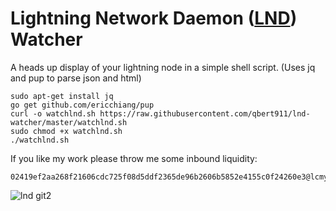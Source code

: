 # Lightning Network Daemon ([LND](https://github.com/lightningnetwork/lnd "lnd github")) Watcher 
A heads up display of your lightning node in a simple shell script. 
(Uses jq and pup to parse json and html)
```
sudo apt-get install jq
go get github.com/ericchiang/pup
curl -o watchlnd.sh https://raw.githubusercontent.com/qbert911/lnd-watcher/master/watchlnd.sh
sudo chmod +x watchlnd.sh
./watchlnd.sh
```
If you like my work please throw me some inbound liquidity:
```
02419ef2aa268f21606cdc725f08d5ddf2365de96b2606b5852e4155c0f24260e3@lcmy4wbbgymxypp4vozfdhsv5stnk4nssfpl6eimqnarcvea6uu6lgid.onion:9735
```
![lnd git2](https://user-images.githubusercontent.com/34988863/55282752-611fa200-5321-11e9-97a3-7caf12158a09.PNG)

